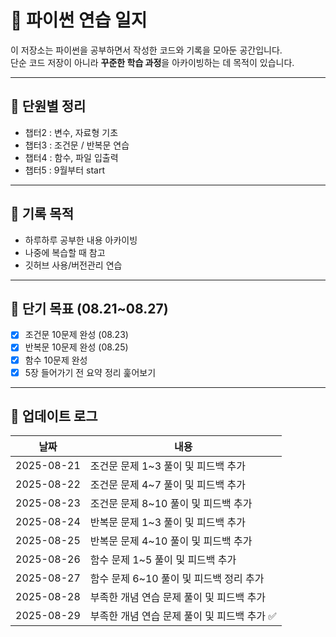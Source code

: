 # 📘 파이썬 연습 일지
이 저장소는 파이썬을 공부하면서 작성한 코드와 기록을 모아둔 공간입니다.  
단순 코드 저장이 아니라 **꾸준한 학습 과정**을 아카이빙하는 데 목적이 있습니다.

---

## 📂 단원별 정리
- 챕터2 : 변수, 자료형 기초
- 챕터3 : 조건문 / 반복문 연습
- 챕터4 : 함수, 파일 입출력
- 챕터5 : 9월부터 start

---

## 📝 기록 목적
- 하루하루 공부한 내용 아카이빙
- 나중에 복습할 때 참고
- 깃허브 사용/버전관리 연습

---

## 🎯 단기 목표 (08.21~08.27)
- [x] 조건문 10문제 완성 (08.23)
- [x] 반복문 10문제 완성 (08.25)
- [x] 함수 10문제 완성
- [x] 5장 들어가기 전 요약 정리 훑어보기

---

## 📆 업데이트 로그
| 날짜       | 내용 |
|------------|-------------------------------------|
| 2025-08-21 | 조건문 문제 1~3 풀이 및 피드백 추가 |
| 2025-08-22 | 조건문 문제 4~7 풀이 및 피드백 추가 |
| 2025-08-23 | 조건문 문제 8~10 풀이 및 피드백 추가 |
| 2025-08-24 | 반복문 문제 1~3 풀이 및 피드백 추가 |
| 2025-08-25 | 반복문 문제 4~10 풀이 및 피드백 추가 |
| 2025-08-26 | 함수 문제   1~5 풀이 및 피드백 추가 |
| 2025-08-27 | 함수 문제 6~10 풀이 및 피드백 정리 추가 |
| 2025-08-28 | 부족한 개념 연습 문제 풀이 및 피드백 추가 |
| 2025-08-29 | 부족한 개념 연습 문제 풀이 및 피드백 추가 ✅ |



